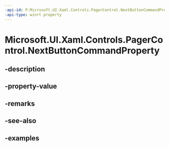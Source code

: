```yaml
---
-api-id: P:Microsoft.UI.Xaml.Controls.PagerControl.NextButtonCommandProperty
-api-type: winrt property
---
```


# Microsoft.UI.Xaml.Controls.PagerControl.NextButtonCommandProperty

<!--
public static Windows.UI.Xaml.DependencyProperty NextButtonCommandProperty { get; }
-->


## -description

## -property-value

## -remarks

## -see-also

## -examples


